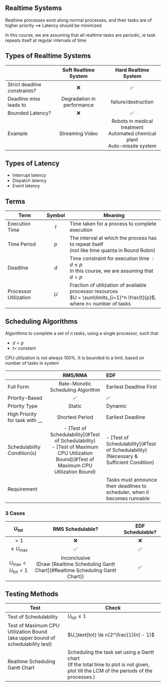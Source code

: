 ## Realtime Systems

Realtime processes exist along normal processes, and their tasks are of higher priority $\implies$ Latency should be minimized

In this course, we are assuming that all realtime tasks are periodic, ie task repeats itself at regular intervals of time

## Types of Realtime Systems

|                              |    Soft Realtime System    |                     Hard Realtime System                     |
| :--------------------------- | :------------------------: | :----------------------------------------------------------: |
| Strict deadline constraints? |             ❌              |                              ✅                               |
| Deadline miss leads to       | Degradation in performance |                     failure/destruction                      |
| Bounded Latency?             |             ❌              |                              ✅                               |
| Example                      |      Streaming Video       | Robots in medical treatment<br />Automated chemical plant<br />Auto-missile system |

## Types of Latency

- Interrupt latency
- Dispatch latency
- Event latency

## Terms

| Term                  | Symbol | Meaning                                                      |
| --------------------- | :----: | ------------------------------------------------------------ |
| Execution Time        |  $t$   | Time taken for a process to complete execution               |
| Time Period           |  $p$   | The interval at which the process has to repeat itself<br/>(not like time quanta in Round Robin) |
| Deadline              |  $d$   | Time constraint for execution time $:d \le p$<br />In this course, we are assuming that $d = p$ |
| Processor Utilization |  $U$   | Fraction of utilization of available processor resources<br />$U = \sum\limits_{i=1}^n \frac{t}{p}$, where $n=$ number of tasks |

## Scheduling Algorithms

Algorithms to complete a set of $n$ tasks, using a single processor, such that

- $d=p$
- $t =$ constant

CPU utilization is not always 100%. It is bounded to a limit, based on number of tasks in system

|                                |                           RMS/RMA                            | EDF                                                          |
| ------------------------------ | :----------------------------------------------------------: | :----------------------------------------------------------- |
| Full Form                      |              Rate-Monotic Scheduling Algorithm               | Earliest Deadline First                                      |
| Priority-Based                 |                              ✅                               | ✅                                                            |
| Priority Type                  |                            Static                            | Dynamic                                                      |
| High Priority for task with __ |                       Shortest Period                        | Earliest Deadline                                            |
| Schedulability Condition(s)    | - [Test of Schedulability](#Test of Schedulability)<br />- [Test of Maximum CPU Utilization Bound](#Test of Maximum CPU Utilization Bound) | - [Test of Schedulability](#Test of Schedulability) (Necessary & Sufficient Condition) |
| Requirement                    |                                                              | Tasks must announce their deadlines to scheduler, when it becomes runnable |

### 3 Cases

|       $U_\text{tot}$        |                       RMS Schedulable?                       | EDF Schedulable? |
| :-------------------------: | :----------------------------------------------------------: | :--------------: |
|            $> 1$            |                              ❌                               |        ❌         |
|     $\le U_\text{max}$      |                              ✅                               |        ✅         |
| $U_\max < U_\text{tot} < 1$ | Inconclusive<br />(Draw [Realtime Scheduling Gantt Chart](#Realtime Scheduling Gantt Chart)) |        ✅         |

## Testing Methods

| Test                                                         | Check                                                        |
| ------------------------------------------------------------ | ------------------------------------------------------------ |
| Test of Schedulability                                       | $U_\text{tot} \le 1$                                         |
| Test of Maximum CPU Utilization Bound<br />(aka upper bound of schedulability test) | $U_\text{tot} \le n(2^\frac{1}{n} - 1)$                      |
| Realtime Scheduling Gantt Chart                              | Scheduling the task set using a Gantt chart<br />(If the total time to plot is not given, plot till the LCM of the periods of the processes.) |
